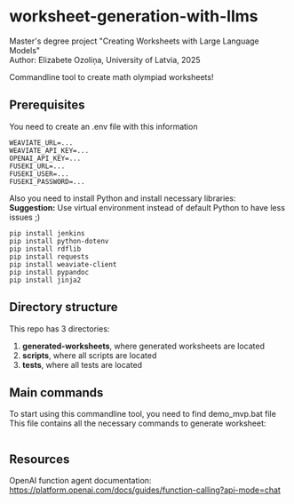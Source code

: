 # worksheet-generation-with-llms
Master's degree project "Creating Worksheets with Large Language Models"  
Author: Elizabete Ozoliņa, University of Latvia, 2025  

Commandline tool to create math olympiad worksheets!

## Prerequisites
You need to create an .env file with this information
```
WEAVIATE_URL=...
WEAVIATE_API_KEY=...
OPENAI_API_KEY=...
FUSEKI_URL=...
FUSEKI_USER=...
FUSEKI_PASSWORD=...
```

Also you need to install Python and install necessary libraries:  
**Suggestion:** Use virtual environment instead of default Python to have less issues ;) 
```
pip install jenkins
pip install python-dotenv
pip install rdflib
pip install requests
pip install weaviate-client
pip install pypandoc
pip install jinja2
```

## Directory structure
This repo has 3 directories:
1) **generated-worksheets**, where generated worksheets are located
2) **scripts**, where all scripts are located
3) **tests**, where all tests are located

## Main commands 
To start using this commandline tool, you need to find demo_mvp.bat file
This file contains all the necessary commands to generate worksheet:
```

```

## Resources
OpenAI function agent documentation: https://platform.openai.com/docs/guides/function-calling?api-mode=chat


